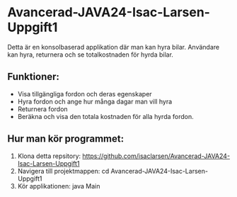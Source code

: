 # Avancerad-JAVA24-Isac-Larsen-Uppgift1
Detta är en konsolbaserad applikation där man kan hyra bilar. Användare kan hyra, returnera och se totalkostnaden för hyrda bilar. 

## Funktioner:
- Visa tillgängliga fordon och deras egenskaper
- Hyra fordon och ange hur många dagar man vill hyra
- Returnera fordon
- Beräkna och visa den totala kostnaden för alla hyrda fordon.

## Hur man kör programmet:
1. Klona detta repsitory:
    https://github.com/isaclarsen/Avancerad-JAVA24-Isac-Larsen-Uppgift1
2. Navigera till projektmappen:
    cd Avancerad-JAVA24-Isac-Larsen-Uppgift1
3. Kör applikationen:
    java Main